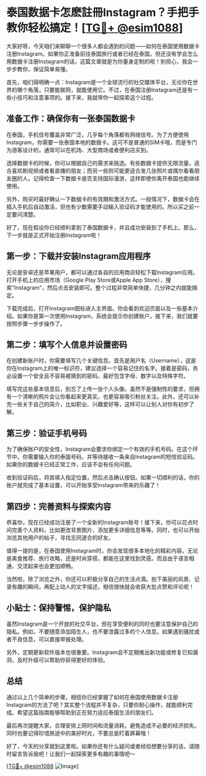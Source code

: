 # 泰国数据卡怎麽註冊Instagram？手把手教你轻松搞定！[[TG💪+ @esim1088](https://t.me/s/esim1088)]

大家好呀，今天咱们来聊聊一个很多人都会遇到的问题——如何在泰国使用数据卡注册Instagram。如果你正准备前往泰国旅行或者已经在泰国，但还没有学会怎么用数据卡注册Instagram的话，这篇文章就是为你量身定制的啦！别担心，我会一步步教你，保证简单易懂。

首先，咱们得明确一点：Instagram是一个全球流行的社交媒体平台，无论你在世界的哪个角落，只要能联网，就能使用它。不过，在泰国注册Instagram还是有一些小技巧和注意事项的。接下来，我就带你一起探索这个过程。

## 准备工作：确保你有一张泰国数据卡

在泰国，手机信号覆盖非常广泛，几乎每个角落都有网络信号。为了方便使用Instagram，你需要一张泰国本地的数据卡。这可不是普通的SIM卡哦，而是专门为游客设计的，通常可以在机场、大型商场或者便利店买到。

选择数据卡的时候，你可以根据自己的需求来挑选。有些数据卡提供无限流量，适合喜欢刷视频或者看直播的朋友；而另一些则可能更适合发几张照片或偶尔看看朋友圈的人。记得检查一下数据卡是否支持国际漫游，这样即使你离开泰国也能继续使用。

另外，购买时最好确认一下数据卡的有效期和激活方式。一般情况下，数据卡会在插入手机后自动激活，但也有少数需要手动输入验证码才能使用的。所以买之前一定要问清楚。

好了，现在假设你已经顺利拿到了泰国数据卡，并且成功安装到了手机上。那么，下一步就是正式开始注册Instagram啦！

## 第一步：下载并安装Instagram应用程序

无论是安卓还是苹果用户，都可以通过各自的应用商店轻松下载Instagram应用。打开手机上的应用市场（Google Play Store或Apple App Store），搜索“Instagram”，然后点击安装即可。整个过程非常简单快捷，几分钟之内就能搞定。

下载完成后，打开Instagram图标进入主界面。你会看到欢迎页面以及一些基本介绍。如果你是第一次使用Instagram，系统会提示你创建账户。接下来，我们就要按照步骤一步步操作了。

## 第二步：填写个人信息并设置密码

在创建新账户时，你需要填写几个关键信息。首先是用户名（Username），这是你在Instagram上的唯一标识符，建议选择一个容易记住的名字。接着是密码，务必设置一个安全且不容易被猜到的密码，最好包含字母、数字以及特殊字符。

填写完这些基本信息后，别忘了上传一张个人头像。虽然不是强制性的要求，但拥有一个清晰的照片会让你看起来更真实，也更容易吸引粉丝关注。此外，还可以补充一些关于自己的简介，比如职业、兴趣爱好等，这样可以让别人对你有初步了解。

## 第三步：验证手机号码

为了确保账户的安全性，Instagram会要求你绑定一个有效的手机号码。在这个环节中，你需要输入你的泰国号码，并等待接收一条来自Instagram的短信验证码。如果你的数据卡已经正常工作，应该不会有任何问题。

收到验证码后，将其填入指定位置，然后点击确认按钮。如果一切顺利的话，你的账户就完成了基本设置，可以开始享受Instagram带来的乐趣了！

## 第四步：完善资料与探索内容

恭喜你，现在已经成功注册了一个全新的Instagram账号！接下来，你可以花点时间完善个人资料，比如更改背景图片、添加更多详细信息等等。同时，也可以开始浏览其他用户的帖子，寻找志同道合的好友。

值得一提的是，在泰国使用Instagram时，你会发现很多本地化的精彩内容。无论是美食推荐、旅行攻略，还是时尚穿搭，都能在这里找到灵感。而且由于语言相通，交流起来也会更加顺畅。

当然啦，除了浏览之外，你还可以积极分享自己的生活点滴。拍下美丽的风景、记录有趣的瞬间，再配上动人的文字描述，相信很快就会收获大批点赞和评论呢！

## 小贴士：保持警惕，保护隐私

虽然Instagram是一个开放的社交平台，但在享受便利的同时也要注意保护自己的隐私。例如，不要随意添加陌生人，也不要泄露过多的个人信息。如果遇到骚扰或者不良信息，可以直接举报处理。

另外，定期更新软件版本也很重要。Instagram会不定期推出新功能或修复已知漏洞，及时升级可以帮助你获得更好的体验。

## 总结

通过以上几个简单的步骤，相信你已经掌握了如何在泰国使用数据卡注册Instagram的方法了吧？其实整个流程并不复杂，只要你耐心操作，就能顺利完成。希望这篇指南能够帮助到正在努力适应泰国生活的朋友们。

最后再次提醒大家，合理安排上网时间和流量消耗，避免造成不必要的经济损失。同时也要记得珍惜旅途中的美好时光，不要总是盯着屏幕哦！

好了，今天的分享就到这里啦。如果你还有什么疑问或者经验想要分享的话，请随时留言告诉我吧！让我们一起探索更多有趣的事情吧～

[[TG💪+ @esim1088](https://t.me/s/esim1088) ![Image](https://i.postimg.cc/4NQfJmqS/Snipaste-2025-05-13-00-14-12.png)]